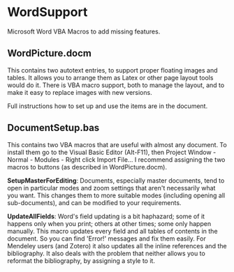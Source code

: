 # WordSupport
Microsoft Word VBA Macros to add missing features.

## WordPicture.docm
This contains two autotext entries, to support proper floating images and tables. It allows you to arrange them as Latex or other page layout tools would do it. There is VBA macro support, both to manage the layout, and to make it easy to replace images with new versions. 

Full instructions how to set up and use the items are in the document.

## DocumentSetup.bas
This contains two VBA macros that are useful with almost any document. 
To install them go to the Visual Basic Editor (Alt-F11), then Project Window - Normal - Modules - Right click Import File... 
I recommend assigning the two macros to buttons (as described in WordPicture.docm).

**SetupMasterForEditing**: Documents, especially master documents, tend to open in particular modes and zoom settings that aren't necessarily what you want. This changes them to more suitable modes (including opening all sub-documents), and can be modified to your requirements.

**UpdateAllFields**: Word's field updating is a bit haphazard; some of it happens only when you print; others at other times; some only happen manually. This macro updates every field and all tables of contents in the document. So you can find 'Error!' messages and fix them easily. For Mendeley users (and Zotero) it also updates all the inline references and the bibliography. It also deals with the problem that neither allows you to reformat the bibliography, by assigning a style to it.
